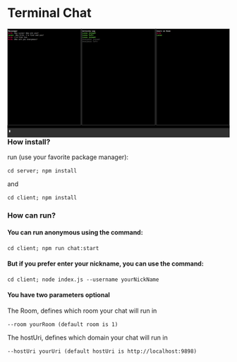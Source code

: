 # Terminal Chat

<img align="left" alt="exemple-chat" width="1000" heigth="800" src="https://github.com/eriklm42/chat/blob/main/chat-exemple.png" />



#
### How install?

run (use your favorite package manager):

```
cd server; npm install
```

and

```
cd client; npm install
```

### How can run?

#### You can run anonymous using the command:

```
cd client; npm run chat:start
```

#### But if you prefer enter your nickname, you can use the command:
```
cd client; node index.js --username yourNickName
```
#### You have two parameters optional

The Room, defines which room your chat will run in

```
--room yourRoom (default room is 1)
```

The hostUri, defines which domain your chat will run in

```
--hostUri yourUri (default hostUri is http://localhost:9898)
```
